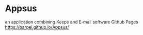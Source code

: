 # Appsus
an application combining Keeps and E-mail software
Github Pages https://barpel.github.io/Appsus/
